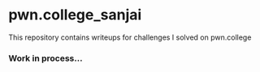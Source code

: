 # pwn.college_sanjai
This repository contains writeups for challenges I solved on pwn.college


### Work in process...
